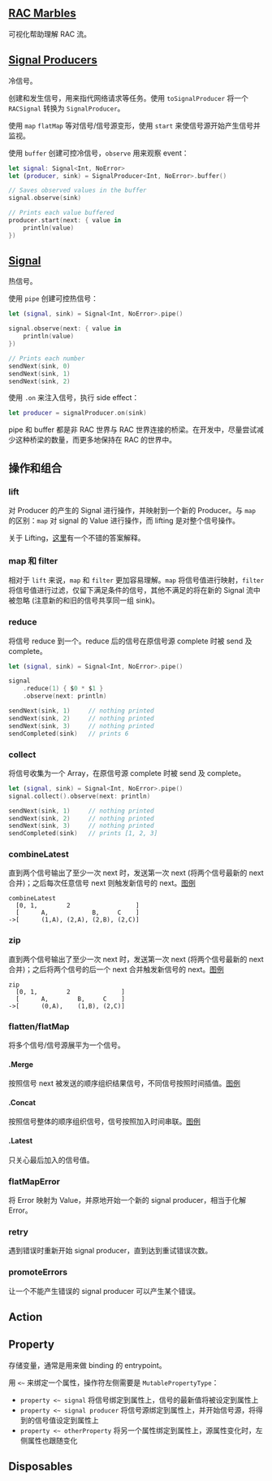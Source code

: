 ## [RAC Marbles](http://neilpa.me/rac-marbles/)

可视化帮助理解 RAC 流。

## [Signal Producers](https://github.com/ReactiveCocoa/ReactiveCocoa/blob/v4.0-alpha.1/ReactiveCocoa/Swift/SignalProducer.swift)

冷信号。

创建和发生信号，用来指代网络请求等任务。使用 `toSignalProducer` 将一个 `RACSignal` 转换为 `SignalProducer`。

使用 `map` `flatMap` 等对信号/信号源变形，使用 `start` 来使信号源开始产生信号并监视。

使用 `buffer` 创建可控冷信号，`observe` 用来观察 event：

```swift
let signal: Signal<Int, NoError>
let (producer, sink) = SignalProducer<Int, NoError>.buffer()

// Saves observed values in the buffer
signal.observe(sink)

// Prints each value buffered
producer.start(next: { value in
    println(value)
})
```

## [Signal](https://github.com/ReactiveCocoa/ReactiveCocoa/blob/v4.0-alpha.1/ReactiveCocoa/Swift/Signal.swift)

热信号。

使用 `pipe` 创建可控热信号：

```swift
let (signal, sink) = Signal<Int, NoError>.pipe()

signal.observe(next: { value in
    println(value)
})

// Prints each number
sendNext(sink, 0)
sendNext(sink, 1)
sendNext(sink, 2)
```

使用 `.on` 来注入信号，执行 side effect：

```swift
let producer = signalProducer.on(sink)
```

pipe 和 buffer 都是非 RAC 世界与 RAC 世界连接的桥梁。在开发中，尽量尝试减少这种桥梁的数量，而更多地保持在 RAC 的世界中。

## 操作和组合

### lift

对 Producer 的产生的 Signal 进行操作，并映射到一个新的 Producer。与 `map` 的区别：`map` 对 signal 的 Value 进行操作，而 lifting 是对整个信号操作。

关于 Lifting，[这里](http://stackoverflow.com/questions/2395697/haskell-newbie-question-what-is-lifting)有一个不错的答案解释。

### map 和 filter

相对于 `lift` 来说，`map` 和 `filter` 更加容易理解。`map` 将信号值进行映射，`filter` 将信号值进行过滤，仅留下满足条件的信号，其他不满足的将在新的 Signal 流中被忽略 (注意新的和旧的信号共享同一组 sink)。

### reduce

将信号 reduce 到一个。reduce 后的信号在原信号源 complete 时被 send 及 complete。

```swift
let (signal, sink) = Signal<Int, NoError>.pipe()

signal
    .reduce(1) { $0 * $1 }
    .observe(next: println)

sendNext(sink, 1)     // nothing printed
sendNext(sink, 2)     // nothing printed
sendNext(sink, 3)     // nothing printed
sendCompleted(sink)   // prints 6
```

### collect

将信号收集为一个 Array，在原信号源 complete 时被 send 及 complete。

```swift
let (signal, sink) = Signal<Int, NoError>.pipe()
signal.collect().observe(next: println)

sendNext(sink, 1)     // nothing printed
sendNext(sink, 2)     // nothing printed
sendNext(sink, 3)     // nothing printed
sendCompleted(sink)   // prints [1, 2, 3]
```

### combineLatest

直到两个信号输出了至少一次 next 时，发送第一次 next (将两个信号最新的 next 合并)；之后每次任意信号 next 则触发新信号的 next。[图例](http://neilpa.me/rac-marbles/#combineLatest)

```
combineLatest
  [0, 1,        2                  ]
  [      A,            B,     C    ]
->[      (1,A), (2,A), (2,B), (2,C)]
```

### zip

直到两个信号输出了至少一次 next 时，发送第一次 next (将两个信号最新的 next 合并)；之后将两个信号的后一个 next 合并触发新信号的 next。[图例](http://neilpa.me/rac-marbles/#zip)

```
zip
  [0, 1,        2              ]
  [      A,        B,     C    ]
->[      (0,A),    (1,B), (2,C)]
```

### flatten/flatMap

将多个信号/信号源展平为一个信号。

#### .Merge

按照信号 next 被发送的顺序组织结果信号，不同信号按照时间插值。[图例](http://neilpa.me/rac-marbles/)

#### .Concat

按照信号整体的顺序组织信号，信号按照加入时间串联。[图例](http://neilpa.me/rac-marbles/#concat)

#### .Latest

只关心最后加入的信号值。


### flatMapError

将 Error 映射为 Value，并原地开始一个新的 signal producer，相当于化解 Error。

### retry

遇到错误时重新开始 signal producer，直到达到重试错误次数。

### promoteErrors

让一个不能产生错误的 signal producer 可以产生某个错误。

## Action

## Property

存储变量，通常是用来做 binding 的 entrypoint。

用 `<~` 来绑定一个属性，操作符左侧需要是 `MutablePropertyType`：

* `property <~ signal` 将信号绑定到属性上，信号的最新值将被设定到属性上
* `property <~ signal producer` 将信号源绑定到属性上，并开始信号源，将得到的信号值设定到属性上
* `property <~ otherProperty` 将另一个属性绑定到属性上，源属性变化时，左侧属性也跟随变化

## Disposables
